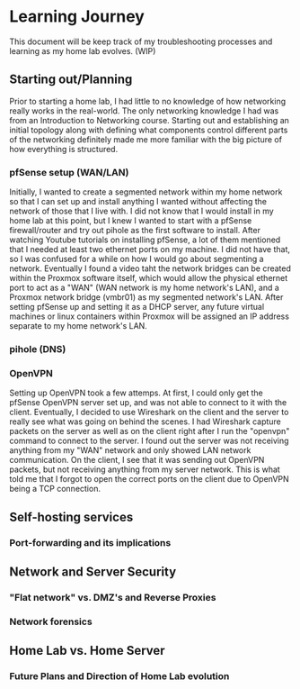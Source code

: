 # Learning Journey

This document will be keep track of my troubleshooting processes and learning as my home lab evolves. (WIP)

## Starting out/Planning
Prior to starting a home lab, I had little to no knowledge of how networking really works in the real-world. The only networking knowledge I had was from an Introduction to Networking course. Starting out and establishing an initial topology along with defining what components control different parts of the networking definitely made me more familiar with the big picture of how everything is structured.

### pfSense setup (WAN/LAN)
Initially, I wanted to create a segmented network within my home network so that I can set up and install anything I wanted without affecting the network of those that I live with. I did not know that I would install in my home lab at this point, but I knew I wanted to start with a pfSense firewall/router and try out pihole as the first software to install. After watching Youtube tutorials on installing pfSense, a lot of them mentioned that I needed at least two ethernet ports on my machine. I did not have that, so I was confused for a while on how I would go about segmenting a network. Eventually I found a video taht the network bridges can be created within the Proxmox software itself, which would allow the physical ethernet port to act as a "WAN" (WAN network is my home network's LAN), and a Proxmox network bridge (vmbr01) as my segmented network's LAN. After setting pfSense up and setting it as a DHCP server, any future virtual machines or linux containers within Proxmox will be assigned an IP address separate to my home network's LAN.

### pihole (DNS)
### OpenVPN
Setting up OpenVPN took a few attemps. At first, I could only get the pfSense OpenVPN server set up, and was not able to connect to it with the client. Eventually, I decided to use Wireshark on the client and the server to really see what was going on behind the scenes. I had Wireshark capture packets on the server as well as on the client right after I run the "openvpn" command to connect to the server. I found out the server was not receiving anything from my "WAN" network and only showed LAN network communication. On the client, I see that it was sending out OpenVPN packets, but not receiving anything from my server network. This is what told me that I forgot to open the correct ports on the client due to OpenVPN being a TCP connection. 

## Self-hosting services
### Port-forwarding and its implications


## Network and Server Security
### "Flat network" vs. DMZ's and Reverse Proxies
### Network forensics

## Home Lab vs. Home Server
### Future Plans and Direction of Home Lab evolution
